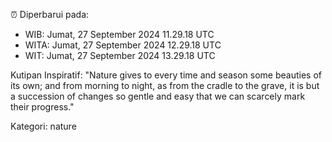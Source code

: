 ⏰ Diperbarui pada:
- WIB: Jumat, 27 September 2024 11.29.18 UTC
- WITA: Jumat, 27 September 2024 12.29.18 UTC
- WIT: Jumat, 27 September 2024 13.29.18 UTC

Kutipan Inspiratif:
"Nature gives to every time and season some beauties of its own; and from morning to night, as from the cradle to the grave, it is but a succession of changes so gentle and easy that we can scarcely mark their progress."


Kategori: nature

